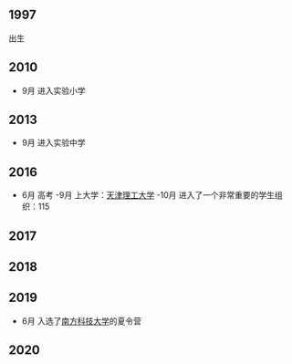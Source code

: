 ## 1997
出生

## 2010
- 9月
进入实验小学

## 2013
- 9月
进入实验中学

## 2016
- 6月
高考
-9月
上大学：[天津理工大学](http://www.tjut.edu.cn/)
-10月
进入了一个非常重要的学生组织：115

## 2017

## 2018

## 2019
- 6月
入选了[南方科技大学](https://www.sustech.edu.cn/)的夏令营

## 2020

